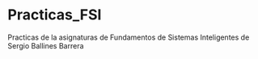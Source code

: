 # Practicas_FSI

Practicas de la asignaturas de Fundamentos de Sistemas Inteligentes de Sergio Ballines Barrera
